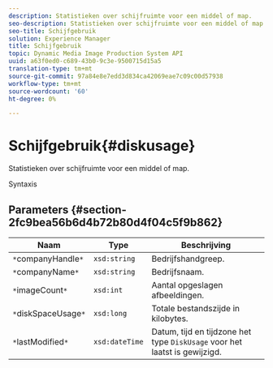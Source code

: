 ```yaml
---
description: Statistieken over schijfruimte voor een middel of map.
seo-description: Statistieken over schijfruimte voor een middel of map.
seo-title: Schijfgebruik
solution: Experience Manager
title: Schijfgebruik
topic: Dynamic Media Image Production System API
uuid: a63f0ed0-c689-43b0-9c3e-9500715d15a5
translation-type: tm+mt
source-git-commit: 97a84e8e7edd3d834ca42069eae7c09c00d57938
workflow-type: tm+mt
source-wordcount: '60'
ht-degree: 0%

---
```



# Schijfgebruik{#diskusage}

Statistieken over schijfruimte voor een middel of map.

Syntaxis

## Parameters {#section-2fc9bea56b6d4b72b80d4f04c5f9b862}

| Naam | Type | Beschrijving |
|---|---|---|
| `*`companyHandle`*` | `xsd:string` | Bedrijfshandgreep. |
| `*`companyName`*` | `xsd:string` | Bedrijfsnaam. |
| `*`imageCount`*` | `xsd:int` | Aantal opgeslagen afbeeldingen. |
| `*`diskSpaceUsage`*` | `xsd:long` | Totale bestandszijde in kilobytes. |
| `*`lastModified`*` | `xsd:dateTime` | Datum, tijd en tijdzone het type `DiskUsage` voor het laatst is gewijzigd. |

